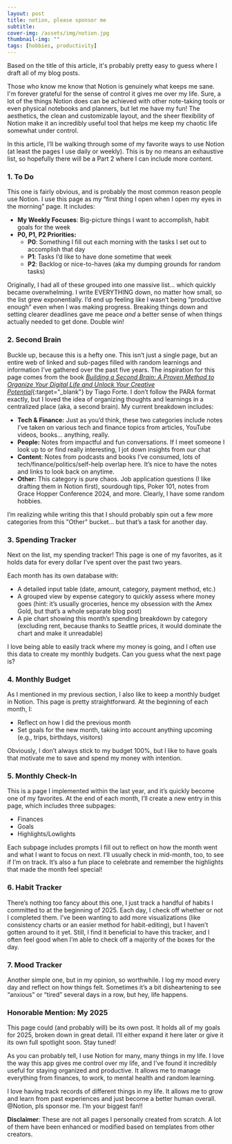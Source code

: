 ```yaml
---
layout: post
title: notion, please sponsor me
subtitle: 
cover-img: /assets/img/notion.jpg
thumbnail-img: ""
tags: [hobbies, productivity]
---
```


Based on the title of this article, it's probably pretty easy to guess where I draft all of my blog posts.

Those who know me know that Notion is genuinely what keeps me sane. I'm forever grateful for the sense of control it gives me over my life. Sure, a lot of the things Notion does can be achieved with other note-taking tools or even physical notebooks and planners, but let me have my fun! The aesthetics, the clean and customizable layout, and the sheer flexibility of Notion make it an incredibly useful tool that helps me keep my chaotic life somewhat under control.

In this article, I’ll be walking through some of my favorite ways to use Notion (at least the pages I use daily or weekly). This is by no means an exhaustive list, so hopefully there will be a Part 2 where I can include more content.

### 1. To Do

This one is fairly obvious, and is probably the most common reason people use Notion. I use this page as my “first thing I open when I open my eyes in the morning” page. It includes:

- **My Weekly Focuses**: Big-picture things I want to accomplish, habit goals for the week
- **P0, P1, P2 Priorities:**
    - **P0**: Something I fill out each morning with the tasks I set out to accomplish that day
    - **P1**: Tasks I’d like to have done sometime that week
    - **P2**: Backlog or nice-to-haves (aka my dumping grounds for random tasks)

Originally, I had all of these grouped into one massive list… which quickly became overwhelming. I write EVERYTHING down, no matter how small, so the list grew exponentially. I’d end up feeling like I wasn’t being “productive enough” even when I was making progress. Breaking things down and setting clearer deadlines gave me peace *and* a better sense of when things actually needed to get done. Double win!

### 2. Second Brain

Buckle up, because this is a hefty one. This isn’t just a single page, but an entire web of linked and sub-pages filled with random learnings and information I’ve gathered over the past five years. The inspiration for this page comes from the book [*Building a Second Brain: A Proven Method to Organize Your Digital Life and Unlock Your Creative Potential*](https://www.goodreads.com/book/show/59616977-building-a-second-brain?from_search=true&from_srp=true&qid=VFRAV6AIpQ&rank=1){:target="_blank"} by Tiago Forte. I don’t follow the PARA format exactly, but I loved the idea of organizing thoughts and learnings in a centralized place (aka, a second brain). My current breakdown includes: 

- **Tech & Finance:** Just as you’d think, these two categories include notes I’ve taken on various tech and finance topics from articles, YouTube videos, books… anything, really.
- **People:** Notes from impactful and fun conversations. If I meet someone I look up to or find really interesting, I jot down insights from our chat
- **Content**: Notes from podcasts and books I’ve consumed, lots of tech/finance/politics/self-help overlap here. It’s nice to have the notes and links to look back on anytime.
- **Other:**  This category is pure chaos. Job application questions (I like drafting them in Notion first), sourdough tips, Poker 101, notes from Grace Hopper Conference 2024, and more. Clearly, I have some random hobbies.

I’m realizing while writing this that I should probably spin out a few more categories from this "Other" bucket… but that’s a task for another day.

### 3. Spending Tracker

Next on the list, my spending tracker! This page is one of my favorites, as it holds data for every dollar I’ve spent over the past two years. 

Each month has its own database with:

- A detailed input table (date, amount, category, payment method, etc.)
- A grouped view by expense category to quickly assess where money goes (hint: it’s usually groceries, hence my obsession with the Amex Gold, but that’s a whole separate blog post)
- A pie chart showing this month’s spending breakdown by category (excluding rent, because thanks to Seattle prices, it would dominate the chart and make it unreadable)

I love being able to easily track where my money is going, and I often use this data to create my monthly budgets. Can you guess what the next page is?

### 4. Monthly Budget

As I mentioned in my previous section, I also like to keep a monthly budget in Notion. This page is pretty straightforward. At the beginning of each month, I:

- Reflect on how I did the previous month
- Set goals for the new month, taking into account anything upcoming (e.g., trips, birthdays, visitors)

Obviously, I don’t always stick to my budget 100%, but I like to have goals that motivate me to save and spend my money with intention.

### 5. Monthly Check-In

This is a page I implemented within the last year, and it’s quickly become one of my favorites. At the end of each month, I’ll create a new entry in this page, which includes three subpages: 

- Finances
- Goals
- Highlights/Lowlights

Each subpage includes prompts I fill out to reflect on how the month went and what I want to focus on next. I’ll usually check in mid-month, too, to see if I’m on track. It’s also a fun place to celebrate and remember the highlights that made the month feel special!

### 6. Habit Tracker

There’s nothing too fancy about this one, I just track a handful of habits I committed to at the beginning of 2025. Each day, I check off whether or not I completed them. I’ve been wanting to add more visualizations (like consistency charts or an easier method for habit-editing), but I haven’t gotten around to it yet. Still, I find it beneficial to have this tracker, and I often feel good when I’m able to check off a majority of the boxes for the day.

### 7. Mood Tracker

Another simple one, but in my opinion, so worthwhile. I log my mood every day and reflect on how things felt. Sometimes it’s a bit disheartening to see “anxious” or “tired” several days in a row, but hey, life happens.

### Honorable Mention: My 2025

This page could (and probably will) be its own post. It holds all of my goals for 2025, broken down in great detail. I’ll either expand it here later or give it its own full spotlight soon. Stay tuned!

As you can probably tell, I use Notion for many, many things in my life. I love the way this app gives me control over my life, and I’ve found it incredibly useful for staying organized and productive. It allows me to manage everything from finances, to work, to mental health and random learning. 

I love having track records of different things in my life. It allows me to grow and learn from past experiences and just become a better human overall. @Notion, pls sponsor me. I’m your biggest fan!!

**Disclaimer**: These are not all pages I personally created from scratch. A lot of them have been enhanced or modified based on templates from other creators.